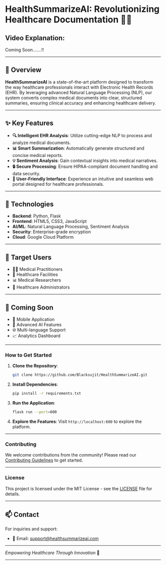 # **HealthSummarizeAI: Revolutionizing Healthcare Documentation** 🏥✨

## **Video Explanation:**

Coming Soon.......!!

---

## 🌟 **Overview**

**HealthSummarizeAI** is a state-of-the-art platform designed to transform the way healthcare professionals interact with Electronic Health Records (EHR). By leveraging advanced Natural Language Processing (NLP), our system converts complex medical documents into clear, structured summaries, ensuring clinical accuracy and enhancing healthcare delivery.

---

## ✨ **Key Features**

- **🔍 Intelligent EHR Analysis**: Utilize cutting-edge NLP to process and analyze medical documents.
- **📊 Smart Summarization**: Automatically generate structured and concise medical reports.
- **💡 Sentiment Analysis**: Gain contextual insights into medical narratives.
- **🔒 Secure Processing**: Ensure HIPAA-compliant document handling and data security.
- **🎯 User-Friendly Interface**: Experience an intuitive and seamless web portal designed for healthcare professionals.

---

## 🚀 **Technologies**

- **Backend**: Python, Flask
- **Frontend**: HTML5, CSS3, JavaScript
- **AI/ML**: Natural Language Processing, Sentiment Analysis
- **Security**: Enterprise-grade encryption
- **Cloud**: Google Cloud Platform

---

## 🎯 **Target Users**

- 👨‍⚕️ Medical Practitioners
- 🏥 Healthcare Facilities
- 📊 Medical Researchers
- 💼 Healthcare Administrators

---

## 🌈 **Coming Soon**

- 📱 Mobile Application
- 🤖 Advanced AI Features
- 🌐 Multi-language Support
- 📈 Analytics Dashboard

---


### **How to Get Started**

1. **Clone the Repository**:
   ```bash
   git clone https://github.com/Blacksujit/HealthSummarizeAI.git
   ```

2. **Install Dependencies**:
   ```bash
   pip install -r requirements.txt
   ```

3. **Run the Application**:
   ```bash
   flask run --port=600
   ```

4. **Explore the Features**: Visit `http://localhost:600` to explore the platform.

---

### **Contributing**

We welcome contributions from the community! Please read our [Contributing Guidelines](CONTRIBUTING.md) to get started.

---

### **License**

This project is licensed under the MIT License - see the [LICENSE](LICENSE) file for details.

---

## 📫 **Contact**

For inquiries and support:
- 📧 Email: [support@healthsummarizeai.com](mailto:support@healthsummarizeai.com)

---

*Empowering Healthcare Through Innovation* 🌟

---
